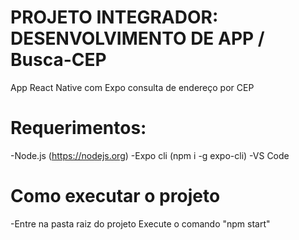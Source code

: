 # PROJETO INTEGRADOR: DESENVOLVIMENTO DE APP / Busca-CEP 
App React Native com Expo consulta de endereço por CEP
# Requerimentos:
-Node.js (https://nodejs.org)
-Expo cli (npm i -g expo-cli)
-VS Code
# Como executar o projeto
-Entre na pasta raiz do projeto
Execute o comando "npm start"
